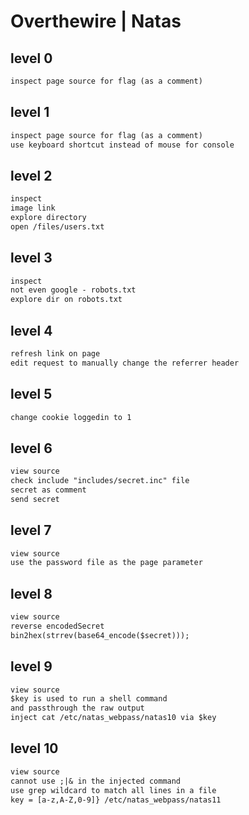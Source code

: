 # Overthewire | Natas

## level 0

```txt
inspect page source for flag (as a comment)
```

## level 1

```txt
inspect page source for flag (as a comment)
use keyboard shortcut instead of mouse for console
```

## level 2

```txt
inspect
image link
explore directory
open /files/users.txt
```

## level 3

```txt
inspect
not even google - robots.txt
explore dir on robots.txt
```

## level 4

```txt
refresh link on page
edit request to manually change the referrer header
```

## level 5

```txt
change cookie loggedin to 1
```

## level 6

```txt
view source
check include "includes/secret.inc" file
secret as comment
send secret
```

## level 7

```txt
view source
use the password file as the page parameter
```

## level 8

```txt
view source
reverse encodedSecret
bin2hex(strrev(base64_encode($secret)));
```

## level 9

```txt
view source
$key is used to run a shell command
and passthrough the raw output
inject cat /etc/natas_webpass/natas10 via $key
```

## level 10

```txt
view source
cannot use ;|& in the injected command
use grep wildcard to match all lines in a file
key = [a-z,A-Z,0-9]} /etc/natas_webpass/natas11
```
